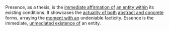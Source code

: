 
Presence, as a thesis, is the [immediate affirmation of](1/2/2/2/1/2/1/1/.Immediate) [an entity within](1/2/3/3/2/_Inside-Outside) its existing conditions. It showcases the [actuality of both](2/3/1/3/_Model-Reality) [abstract and concrete](2/1/3/2/_Abstract-Concrete) forms, arraying the [moment with an](1/2/2/3/2/.Moment) undeniable facticity. Essence is the immediate, [unmediated existence of](3/3/1/3/2/1/_Existence-Meaninglessness) an entity.

